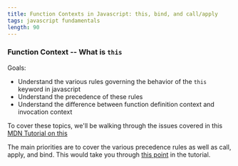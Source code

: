 ```yaml
---
title: Function Contexts in Javascript: this, bind, and call/apply
tags: javascript fundamentals
length: 90
---
```


### Function Context -- What is `this`

Goals:

* Understand the various rules governing the behavior of the
`this` keyword in javascript
* Understand the precedence of these rules
* Understand the difference between function definition context
and invocation context

To cover these topics, we'll be walking through the issues
covered in this [MDN Tutorial on this](https://github.com/worace/advanced-js-fundamentals-ck/blob/gh-pages/tutorials/02-functions/03-what-is-this.md)

The main priorities are to cover the various precedence rules
as well as call, apply, and bind. This would take you through
[this point](https://github.com/worace/advanced-js-fundamentals-ck/blob/gh-pages/tutorials/02-functions/03-what-is-this.md#explicitly-setting-context-with-bind) in the
tutorial.

